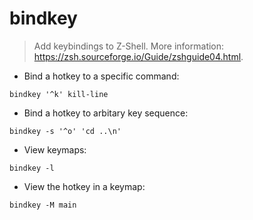 # bindkey

> Add keybindings to Z-Shell.
> More information: <https://zsh.sourceforge.io/Guide/zshguide04.html>.

- Bind a hotkey to a specific command:

`bindkey '^k' kill-line`

- Bind a hotkey to arbitary key sequence:

`bindkey -s '^o' 'cd ..\n'`

- View keymaps:

`bindkey -l`

- View the hotkey in a keymap:

`bindkey -M main`
